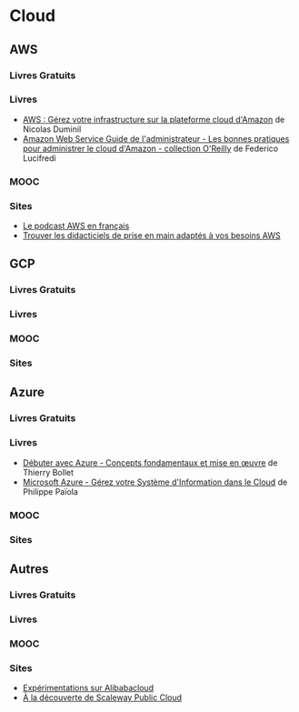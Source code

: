 # Cloud
<!--- toc -->
## AWS

### Livres Gratuits

### Livres

* [AWS : Gérez votre infrastructure sur la plateforme cloud d'Amazon](https://amzn.to/3T2fSkl) de Nicolas Duminil
* [Amazon Web Service Guide de l'administrateur - Les bonnes pratiques pour administrer le cloud d'Amazon - collection O'Reilly](https://amzn.to/3RJAMUk) de Federico Lucifredi

### MOOC

### Sites

* [Le podcast AWS en français](https://aws.amazon.com/fr/blogs/france/podcasts/)
* [Trouver les didacticiels de prise en main adaptés à vos besoins AWS](https://aws.amazon.com/fr/getting-started/hands-on/?getting-started-all.sort-by=item.additionalFields.sortOrder&getting-started-all.sort-order=asc&awsf.getting-started-category=*all&awsf.getting-started-level=*all&awsf.getting-started-content-type=*all)

## GCP

### Livres Gratuits

### Livres

### MOOC

### Sites

## Azure

### Livres Gratuits

### Livres

* [Débuter avec Azure - Concepts fondamentaux et mise en œuvre](https://amzn.to/3C9folC) de Thierry Bollet
* [Microsoft Azure - Gérez votre Système d'Information dans le Cloud](https://amzn.to/3CAsyZt) de Philippe Païola

### MOOC

### Sites

## Autres

### Livres Gratuits

### Livres

### MOOC

### Sites

* [Expérimentations sur Alibabacloud](https://blog.zenika.com/2022/03/18/decouverte-dalibaba-cloud/)
* [À la découverte de Scaleway Public Cloud](https://blog.zenika.com/2022/09/07/a-la-decouverte-de-scaleway-public-cloud/)
